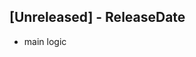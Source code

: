 <!-- next-header -->

## [Unreleased] - ReleaseDate
- main logic

<!-- next-url -->
[0.0.1]: https://github.com/bulld0zer/elixir-version-release-tests/compare/v0.0.1...HEAD
